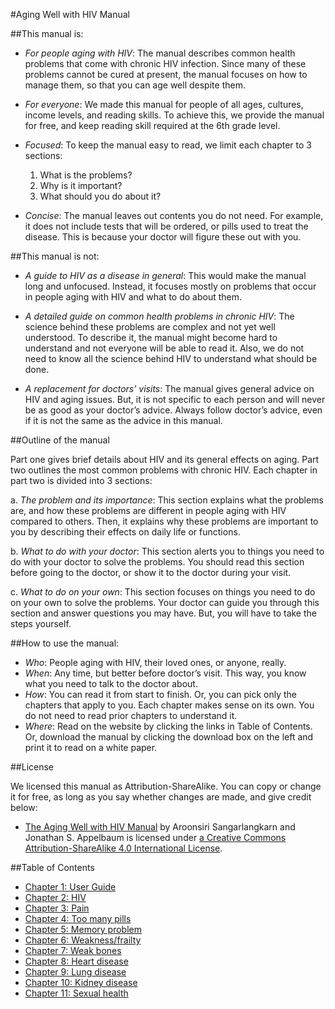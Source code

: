 #Aging Well with HIV Manual

##This manual is:

- *For people aging with HIV*: The manual describes common health problems that come with chronic HIV infection. Since many of these problems cannot be cured at present, the manual focuses on how to manage them, so that you can age well despite them.

- *For everyone*: We made this manual for people of all ages, cultures, income levels, and reading skills. To achieve this, we provide the manual for free, and keep reading skill required at the 6th grade level. 

- *Focused*: To keep the manual easy to read, we limit each chapter to 3 sections: 
  1. What is the problems? 
  2. Why is it important? 
  3. What should you do about it?

- *Concise*: The manual leaves out contents you do not need. For example, it does not include tests that will be ordered, or pills used to treat the disease. This is because your doctor will figure these out with you. 

##This manual is not:

- *A guide to HIV as a disease in general*: This would make the manual long and unfocused. Instead, it focuses mostly on problems that occur in people aging with HIV and what to do about them.

- *A detailed guide on common health problems in chronic HIV*: The science behind these problems are complex and not yet well understood. To describe it, the manual might become hard to understand and not everyone will be able to read it. Also, we do not need to know all the science behind HIV to understand what should be done.

- *A replacement for doctors’ visits*: The manual gives general advice on HIV and aging issues. But, it is not specific to each person and will never be as good as your doctor’s advice. Always follow doctor’s advice, even if it is not the same as the advice in this manual. 

##Outline of the manual

Part one gives brief details about HIV and its general effects on aging. Part two outlines the most common problems with chronic HIV. Each chapter in part two is divided into 3 sections:

a.	*The problem and its importance*: This section explains what the problems are, and how these problems are different in people aging with HIV compared to others. Then, it explains why these problems are important to you by describing their effects on daily life or functions. 

b.	*What to do with your doctor*: This section alerts you to things you need to do with your doctor to solve the problems. You should read this section before going to the doctor, or show it to the doctor during your visit.

c.	*What to do on your own*: This section focuses on things you need to do on your own to solve the problems. Your doctor can guide you through this section and answer questions you may have. But, you will have to take the steps yourself. 

##How to use the manual:

- *Who*: People aging with HIV, their loved ones, or anyone, really. 
- *When*: Any time, but better before doctor’s visit. This way, you know what you need to talk to the doctor about.
- *How*: You can read it from start to finish. Or, you can pick only the chapters that apply to you. Each chapter makes sense on its own. You do not need to read prior chapters to understand it.
- *Where*: Read on the website by clicking the links in Table of Contents. Or, download the manual by clicking the download box on the left and print it to read on a white paper. 

##License

We licensed this manual as Attribution-ShareAlike. You can copy or change it for free, as long as you say whether changes are made, and give credit below:

- [The Aging Well with HIV Manual](http://junehowell.github.io/aging-well-with-hiv-manual/) by Aroonsiri Sangarlangkarn and Jonathan S. Appelbaum is licensed under [a Creative Commons Attribution-ShareAlike 4.0 International License](http://creativecommons.org/licenses/by-sa/4.0/).

##Table of Contents
- [Chapter 1: User Guide](https://github.com/junehowell/aging-well-with-hiv-manual/blob/master/Manual/HIVPt1.UserGuide.md)
- [Chapter 2: HIV](https://github.com/junehowell/aging-well-with-hiv-manual/blob/master/Manual/HIVPt2.HIV.md)
- [Chapter 3: Pain](https://github.com/junehowell/aging-well-with-hiv-manual/blob/master/Manual/HIVPt3.Pain.md)
- [Chapter 4: Too many pills](https://github.com/junehowell/aging-well-with-hiv-manual/blob/master/Manual/HIVPt4.TooManyPills.md)
- [Chapter 5: Memory problem](https://github.com/junehowell/aging-well-with-hiv-manual/blob/master/Manual/HIVPt5.MemoryProblems.md)
- [Chapter 6: Weakness/frailty](https://github.com/junehowell/aging-well-with-hiv-manual/blob/master/Manual/HIVPt5.MemoryProblems.md)
- [Chapter 7: Weak bones](https://github.com/junehowell/aging-well-with-hiv-manual/blob/master/Manual/HIVPt5.MemoryProblems.md)
- [Chapter 8: Heart disease](https://github.com/junehowell/aging-well-with-hiv-manual/blob/master/Manual/HIVPt8.HeartDisease.md)
- [Chapter 9: Lung disease](https://github.com/junehowell/aging-well-with-hiv-manual/blob/master/Manual/HIVPt8.HeartDisease.md)
- [Chapter 10: Kidney disease](https://github.com/junehowell/aging-well-with-hiv-manual/blob/master/Manual/HIVPt10.KidneyDisease.md)
- [Chapter 11: Sexual health](https://github.com/junehowell/aging-well-with-hiv-manual/blob/master/Manual/HIVPt11.SexualHealth.md)